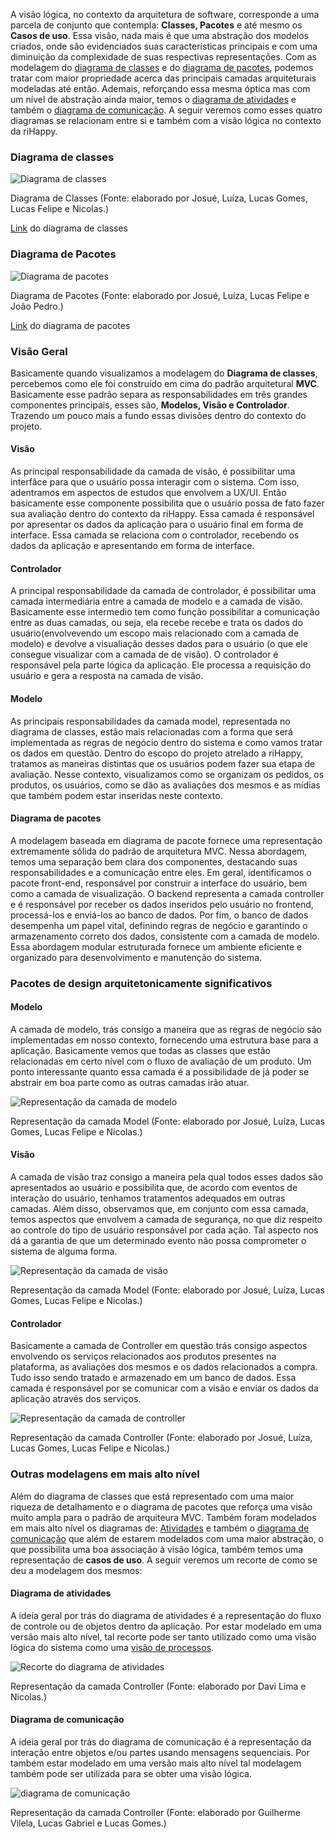 A visão lógica, no contexto da arquitetura de software, corresponde a uma parcela de conjunto que contempla: **Classes, Pacotes** e até mesmo os **Casos de uso**. Essa visão, nada mais é que uma abstração dos modelos criados, onde são evidenciados suas características principais e com uma diminuição da complexidade de suas respectivas representações. Com as modelagem do [diagrama de classes](https://unbarqdsw2023-1.github.io/2023.1_G5_ProjetoRiHappy/#/2.modelagem/estatica/diagramadeclasses) e do [diagrama de pacotes](https://unbarqdsw2023-1.github.io/2023.1_G5_ProjetoRiHappy/#/2.modelagem/estatica/diagramadepacotes), podemos tratar com maior propriedade acerca das principais camadas arquiteturais modeladas até então. Ademais, reforçando essa mesma óptica mas com um nível de abstração ainda maior,  temos o [diagrama de atividades](https://unbarqdsw2023-1.github.io/2023.1_G5_ProjetoRiHappy/#/2.modelagem/dinamica/diagramadeatividades) e também o  [diagrama de comunicação](https://unbarqdsw2023-1.github.io/2023.1_G5_ProjetoRiHappy/#/2.modelagem/dinamica/diagramadecomunicacao). A seguir veremos como esses quatro diagramas se relacionam entre si e também com a visão lógica no contexto da riHappy.

### Diagrama de classes
<!--Como é o nosso diagrama de mais detalahemento vai ser o principal, mas usaremos o de pacotes para reforçar o MVC-->
![Diagrama de classes](img/Diagrama%20de%20classes%20RiHappy.jpeg)

<p class="legenda">Diagrama de Classes (Fonte: elaborado por Josué, Luíza, Lucas Gomes, Lucas Felipe e Nicolas.)</p>

[Link](https://lucid.app/lucidchart/4dd6a296-dbea-46b7-8bb7-b515fbc1fb05/edit?invitationId=inv_32177c76-50f9-40b1-95df-7711173e673f&page=HWEp-vi-RSFO#)
do diagrama de classes

### Diagrama de Pacotes

![Diagrama de pacotes](img/diagrama-de-pacotes.jpeg)

<p class="legenda"> Diagrama de Pacotes (Fonte: elaborado por Josué, Luíza, Lucas Felipe e João Pedro.)</p>

[Link](https://lucid.app/lucidchart/9956a0a6-44c2-40f3-a6fe-50e6dd67fb24/edit?page=0_0&invitationId=inv_616ce34d-7d0d-427c-88fc-734e31dcaf7c#)
do diagrama de pacotes

### Visão Geral

Basicamente quando visualizamos a modelagem do **Diagrama de classes**, percebemos como ele foi construído em cima do padrão arquitetural **MVC**. Basicamente esse padrão separa as responsabilidades em três grandes componentes principais, esses são, **Modelos, Visão e Controlador**. Trazendo um pouco mais a fundo essas divisões dentro do contexto do projeto.

#### Visão

As principal responsabilidade da camada de visão, é possibilitar uma interfâce para que o usuário possa interagir com o sistema. Com isso, adentramos em aspectos de estudos que envolvem a UX/UI. Então basicamente esse componente possibilita que o usuário possa de fato fazer sua avaliação dentro do contexto da riHappy. Essa camada é responsável por apresentar os dados da aplicação para o usuário final em forma de interface. Essa camada se relaciona com o controlador, recebendo os dados da aplicação e apresentando em forma de interface.

#### Controlador

A principal responsabilidade da camada de controlador, é possibilitar uma camada intermediária entre a camada de modelo e a camada de visão. Basicamente esse intermedio tem como função possibilitar a comunicação entre as duas camadas, ou seja, ela recebe recebe e trata os dados do usuário(envolvevendo um escopo mais relacionado com a camada de modelo) e devolve a visualiação desses dados para o usuário (o que ele consegue visualizar com a camada de de visão). O controlador é responsável pela parte lógica da aplicação. Ele processa a requisição do usuário e gera a resposta na camada de visão.

#### Modelo

As principais responsabilidades da camada model, representada no diagrama de classes, estão mais relacionadas com a forma que será implementada as regras de negócio dentro do sistema e como vamos tratar os dados em questão. Dentro do escopo do projeto atrelado a riHappy, tratamos as maneiras distintas que os usuários podem fazer sua etapa de avaliação. Nesse contexto, visualizamos como se organizam os pedidos, os produtos, os usuários, como se dão as avaliações dos mesmos e as mídias que também podem estar inseridas neste contexto.

#### Diagrama de pacotes

A modelagem baseada em diagrama de pacote fornece uma representação extremamente sólida do padrão de arquitetura MVC. Nessa abordagem, temos uma separação bem clara dos componentes, destacando suas responsabilidades e a comunicação entre eles. Em geral, identificamos o pacote front-end, responsável por construir a interface do usuário, bem como a camada de visualização. O backend representa a camada controller e é responsável por receber os dados inseridos pelo usuário no frontend, processá-los e enviá-los ao banco de dados. Por fim, o banco de dados desempenha um papel vital, definindo regras de negócio e garantindo o armazenamento correto dos dados, consistente com a camada de modelo. Essa abordagem modular estruturada fornece um ambiente eficiente e organizado para desenvolvimento e manutenção do sistema.

### Pacotes de design arquitetonicamente significativos

#### Modelo

A camada de modelo, trás consigo a maneira que as regras de negócio são implementadas em nosso contexto, fornecendo uma estrutura base para a aplicação. Basicamente vemos que todas as classes que estão relacionadas em certo nível com o fluxo de avaliação de um produto. Um ponto interessante quanto essa camada é a possibilidade de já poder se abstrair em boa parte como as outras camadas irão atuar.

![Representação da camada de modelo](img/model.jpg)

<p class="legenda">Representação da camada Model (Fonte: elaborado por Josué, Luíza, Lucas Gomes, Lucas Felipe e Nicolas.)</p>

#### Visão

A camada de visão traz consigo a maneira pela qual todos esses dados são apresentados ao usuário e possibilita que, de acordo com eventos de interação do usuário, tenhamos tratamentos adequados em outras camadas. Além disso, observamos que, em conjunto com essa camada, temos aspectos que envolvem a camada de segurança, no que diz respeito ao controle do tipo de usuário responsável por cada ação. Tal aspecto nos dá a garantia de que um determinado evento não possa comprometer o sistema de alguma forma.

![Representação da camada de visão](img/view.jpg)

<p class="legenda">Representação da camada Model (Fonte: elaborado por Josué, Luíza, Lucas Gomes, Lucas Felipe e Nicolas.)</p>

#### Controlador

Basicamente a camada de Controller em questão trás consigo aspectos envolvendo os serviços relacionados aos produtos presentes na plataforma, as avaliações dos mesmos e os dados relacionados a compra. Tudo isso sendo tratado e armazenado em um banco de dados. Essa camada é responsável por se comunicar com a visão e enviar os dados da aplicação através dos serviços.

![Representação da camada de controller](img/controller.jpg)

<p class="legenda">Representação da camada  Controller (Fonte: elaborado por Josué, Luíza, Lucas Gomes, Lucas Felipe e Nicolas.)</p>

### Outras modelagens em mais alto nível

Além do diagrama de classes que está representado com uma maior riqueza de detalhamento e o diagrama de pacotes que reforça uma visão muito ampla para o padrão de arquiteura MVC. Também foram modelados em mais alto nível os diagramas de: [Atividades](https://unbarqdsw2023-1.github.io/2023.1_G5_ProjetoRiHappy/#/2.modelagem/dinamica/diagramadeatividades) e também o [diagrama de comunicação](https://unbarqdsw2023-1.github.io/2023.1_G5_ProjetoRiHappy/#/2.modelagem/dinamica/diagramadecomunicacao) que além de estarem modelados com uma maior abstração, o que possibilita uma boa associação à visão lógica, também temos uma representação de **casos de uso**. A seguir veremos um recorte de como se deu a modelagem dos mesmos:
 
#### Diagrama de atividades

A ideia geral por trás do diagrama de atividades é a representação do fluxo de controle ou de objetos dentro da aplicação. Por estar modelado em uma versão mais alto nível, tal recorte pode ser tanto utilizado como uma visão lógica do sistema como uma [visão de processos](/docs/4.arquiteturareutilizacao/padroes/processos.md).

 ![Recorte do diagrama de atividades](/docs/4.arquiteturareutilizacao/padroes/img/2840.png)

 <p class="legenda">Representação da camada  Controller (Fonte: elaborado por Davi Lima e Nicolas.)</p>

#### Diagrama de comunicação

A ideia geral por trás do diagrama de comunicação é a representação da interação entre objetos e/ou partes usando mensagens sequenciais. Por também estar modelado em uma versão mais alto nível tal modelagem também pode ser utilizada para se obter uma visão lógica.

 ![diagrama de comunicação](/docs/4.arquiteturareutilizacao/padroes/img/DiagramaDeComunicacao.png)

 <p class="legenda">Representação da camada  Controller (Fonte: elaborado por Guilherme Vilela, Lucas Gabriel e Lucas Gomes.)</p>